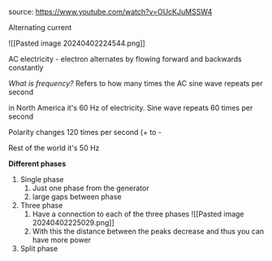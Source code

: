
source: https://www.youtube.com/watch?v=OUcKJuMSSW4 

Alternating current

![[Pasted image 20240402224544.png]]

AC electricity - electron alternates by flowing forward and backwards constantly


*What is frequency?*
Refers to how many times the AC sine wave repeats per second

in North America it's 60 Hz of electricity. Sine wave repeats 60 times per second

Polarity changes 120 times per second (+ to -


Rest of the world it's 50 Hz

**Different phases**
1. Single phase
	1. Just one phase from the generator
	2. large gaps between phase
2. Three phase
	1. Have a connection to each of the three phases
	   ![[Pasted image 20240402225029.png]]
	2. With this the distance between the peaks decrease and thus you can have more power
3. Split phase 

